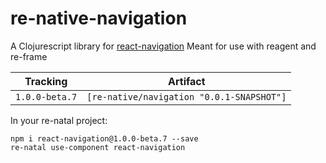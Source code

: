 # re-native-navigation

A Clojurescript library for [react-navigation](https://github.com/react-community/react-navigation)
Meant for use with reagent and re-frame

Tracking       | Artifact
---------------|---------|
`1.0.0-beta.7` | `[re-native/navigation "0.0.1-SNAPSHOT"]`

In your re-natal project:

```
npm i react-navigation@1.0.0-beta.7 --save
re-natal use-component react-navigation
```
